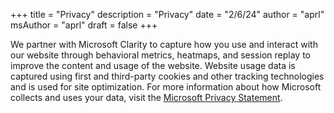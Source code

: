 +++
title = "Privacy"
description = "Privacy"
date = "2/6/24"
author = "aprl"
msAuthor = "aprl"
draft = false
+++

We partner with Microsoft Clarity to capture how you use and interact with our website through behavioral metrics, heatmaps, and session replay to improve the content and usage of the website. Website usage data is captured using first and third-party cookies and other tracking technologies and is used for site optimization. For more information about how Microsoft collects and uses your data, visit the [Microsoft Privacy Statement](https://privacy.microsoft.com/en-US/privacystatement).

